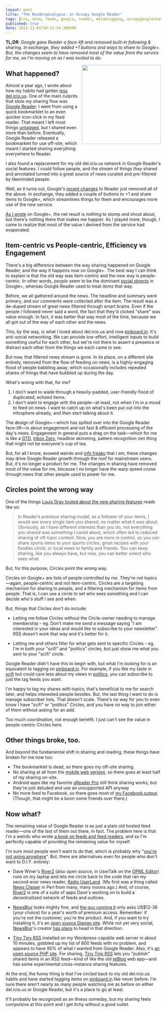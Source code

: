 ```yaml
---
layout: post
title: "The Readerpocalypse, or Occupy Google Reader"
tags: [rss, atom, feeds, google, reader, metablogging, occupygooglereader]
published: true
date: 2011-11-01T10:31:54.300598
---
```


**TL;DR**: <em>Google gave Reader a face-lift and removed built-in
following & sharing. In exchange, they added +1 buttons and ways to
share to Google+. But, the changes seem to have removed most of the
value from the service for me, so I'm moving on as I was invited to
do.</em>

<span style="display: block; float: right; text-decoration: none; border: none; margin: 0 0 1em 1em"><img src="{{ site.baseurl }}/images/2011/11/Newspaper_Feed_256x256.png" style="width: 256px" /></span>

## What happened?

Almost a year ago, I wrote about how my habits had gotten 
[less del.icio.us][]. One of the main culprits that stole my sharing
flow was [Google Reader][]: I went from using a quick bookmarklet to an
even quicker icon-click in my feed reader. That meant I left most
things [untagged][], but I shared even more than before. Eventually,
Google Reader released a bookmarklet for use off-site, which
meant I started sharing everything everywhere to Reader.

[google reader]: http://reader.google.com

I also found a replacement for my old del.icio.us network in Google
Reader's social features. I could follow people, and the stream of
things *they* shared and annotated turned into a great source of
news curated and pre-filtered by likeminded people.

Well, as it turns out, Google's [recent changes][] to Reader just
removed all of the above. In exchange, they added a couple of buttons
to +1 and share items to Google+, which streamlines things for them
and encourages more use of the new service.

[As I wrote][] on Google+, the net result is nothing to stomp and
shout about, but there's nothing there that makes me happier. As I
played more, though, I came to realize that most of the value
I derived from the service had evaporated.

[as i wrote]: https://plus.google.com/114487965928288927815/posts/fgscQet4kxh
[recent changes]: http://googlereader.blogspot.com/2011/10/new-in-reader-fresh-design-and-google.html
[less del.icio.us]: http://decafbad.com/blog/2010/12/18/less-del-icio-us-than-ever-before
[untagged]: http://pinboard.in/u:deusx/untagged/

## Item-centric vs People-centric, Efficiency vs Engagement

There's a big difference between the way sharing happened on Google
Reader, and the way it happens now on Google+. The best way I can
think to explain is that the old way was item-centric and the new way
is people-centric.  In other words, *people* seem to be the dominant
[social objects][] in Google+, whereas Google Reader used to treat
*items* that way.

[social objects]: http://www.slideshare.net/jyri/microblogging-tiny-social-objects-on-the-future-of-participatory-media

Before, we all gathered around the news. The headline and summary were
primary, and our comments were collected after the item. The result
was a de-duped stream of great news filtered through smart brains.
Even if the people I followed never said a word, the fact that they'd
clicked "share" was value enough. In fact, it was better that
way most of the time, because we all got out of the way of each other
and the news.

This, by the way, is what I loved about del.icio.us and now
[pinboard.in][]: It's anti-social networking. We can provide
low-effort, intelligent inputs to build something useful for each
other, but we're not there to assert a presence or distract each other
from the things we each came to see.

[pinboard.in]: http://pinboard.in/u:deusx

But now, that filtered news stream is gone. In its place, on a
different site entirely, removed from the flow of feeding on news, is
a highly-engaging flood of people babbling away, which occasionally
includes repeated shares of things that have bubbled up during the
day.

What's wrong with that, for me?

1. I don't want to wade through a heavily-padded, user-friendly flood
   of duplicated, echoed items.
1. I don't want to engage with the people—at least, not when I'm in a
   mood to feed on news. I want to catch up on what's been put out
   into the infosphere already, and *then* start talking about it.

The design of Google+—which has spilled over into the Google Reader
face-lift—is about engagement and not fast & efficient processing of
the day's news. Engagement in general puts a drag on the task—which
for me is like a [GTD][], [Inbox Zero][], headline skimming, pattern
recognition zen thing that might not be everyone's cup of tea.

But, for all I know, avowed weirdo and [info freako][] that I am,
these changes may drive Google Reader growth through the roof for
mainstream users.  But, it's no longer a product for me. The changes
in sharing have removed most of the value for me, because I no longer
have the warp speed cruise through news that other people used to
power for me.

[gtd]: http://www.davidco.com/about-gtd
[inbox zero]: http://inboxzero.com/
[info freako]: http://decafbad.com/blog/2004/10/11/allgrowedup

## Circles point the wrong way

One of the things [Louis Gray touted about the new sharing
features][touted] reads like so:

<blockquote>In Reader’s previous sharing model, as a follower of your
items, I would see every single item you shared, no matter what it was
about. Obviously, as I have different interests than you do, not
everything you shared was something I cared about, which often led to
reduced sharing of off-topic content. Now, you are more in control, so
you can share sports items to your sports circles, great recipes with
your foodies circle, or local news to family and friends. You can keep
sharing, like you always have, but now, you can better select who sees
what.</blockquote>

[touted]: https://plus.google.com/100535338638690515335/posts/95ZsWiCG3xS

But, for this purpose, Circles point the wrong way.

Circles on Google+ are lists of people controlled by me. They're not
topics—again, people-centric and not item-centric. Circles are a
targeting mechanism for sharing to people, and a filtering mechanism
for items from people.  That is, I can use a circle to set who sees
something and I can decide who's stuff I see and when.

But, things that Circles don't do include:

* Letting me follow Circles without the Circle-owner needing to manage
  membership - eg. Don't make me send a message saying "I am
  interested in your ideas and would like to subscribe to your
  newsletter". RSS doesn't work that way and it's better for it.

* Letting me and others filter for what gets sent to specific Circles - 
  eg. I'm in both your "scifi" and "politics" circles, but just show
  me what you sent to your "scifi" circle.

Google Reader didn't have this to begin with, but what I'm looking for
is an equivalent to tagging on [pinboard.in][]. For example, if you
like my taste in [scifi][] but could care less about my views in
[politics][], you can subscribe to just the tag feeds you want.

I'm happy to tag my shares with topics; that's beneficial to me for
search later, and helps interested people besides. But, the last thing
I want to do is manage subscriber lists. That doesn't scale. There's
no way for you to even know I have "scifi" or "politics" Circles, and
you have no way to join either of them without asking for an add. 

Too much coordination, not enough benefit. I just can't see the value
in people-centric Circles here.

[scifi]: http://pinboard.in/u:deusx/t:scifi
[politics]: http://pinboard.in/u:deusx/t:politics

## Other things broke, too.

And beyond the fundamental shift in sharing and reading, these things
have broken for me now too:

* The bookmarklet is dead, so there goes my off-site sharing.
* No sharing at all from the [mobile web version][], so there goes at
  least half of my sharing on-site.
* Android apps like my favorite [gReader Pro][] still think sharing
  works, but they're just deluded and use an unsupported API anyway
* No more feed to Facebook, so there goes most of [my Facebook
  output][]. (Though, that might be a boon some friends over there.)

[greader pro]: https://market.android.com/details?id=com.noinnion.android.greader.readerpro&hl=en
[my facebook output]: http://www.facebook.com/lmorchard

## Now what?

The remaining value of Google Reader is as just a plain old hosted
feed reader—one of the last of them out there, in fact. The problem
here is that I'm a weirdo who wrote [a book on feeds and feed readers][], 
and so I'm perfectly capable of providing the remaining
value for myself.

I'm sure most people won't want to do that, which is probably why
"[you're not going anywhere][]". But, there are alternatives even for
people who don't want to D.I.Y. entirely:

* Dave Winer's [River2][] (also open source, in UserTalk on the [OPML
  Editor][]) runs on my laptop and lets me circle back to the code
  that ran my second-ever news reader, [Radio UserLand][].  (My first
  was a thing called [News Clipper][] in Perl from many, many moons
  ago.) And, of course, [River2][] is one of a suite of apps Dave's
  working on to build a decentrallized network of feeds and outlines.

* [NewsBlur][] looks mighty fine, and [the guy running it][] only asks
  US$12-36 (your choice) for a year's worth of premium access.
  Remember: if you're not the customer, you're the product. And, if
  you want to try installing it, it's an [open source Django
  site][newsblur-github]. While not yet very social, [NewsBlur][]'s
  creator [has plans][] to head in that direction.

* [Tiny Tiny RSS][] installed on my Wordpress-capable web server in
  about 10 minutes, gobbled up my list of 800 feeds with no problem,
  and appears to have 90% of what I wanted from Google Reader. Also,
  it's [an open source PHP site][ttrss-github]. For sharing, [Tiny
  Tiny RSS][] lets you "publish" shared items in an RSS feed—kind of
  like the old [reBlog][] web app—and has some experimental
  cross-instance sharing features.

At the end, the funny thing is that I've circled back to my old
del.icio.us habits and have started tagging items on [pinboard.in][]
like never before. I'm sure there aren't nearly as many people
watching me as before on either del.icio.us or Google Reader, but it's
a place to go at least.

It'll probably be recognized as an illness
someday, but my sharing feels compulsive at this point and I get itchy
without a good outlet.

[the guy running it]: http://www.samuelclay.com/ "Samuel Clay, that is"
[reblog]: http://reblog.org/
[has plans]: http://blog.newsblur.com/post/11956240785/a-social-feed-reader
[opml editor]: http://home.opml.org/
[newsblur]: http://newsblur.com
[newsblur-github]: https://github.com/samuelclay/NewsBlur
[ttrss-github]: https://github.com/gothfox/Tiny-Tiny-RSS
[you're not going anywhere]: http://www.readwriteweb.com/archives/alternatives_to_google_reader.php
[a book on feeds and feed readers]: http://www.amazon.com/gp/product/0764597582?ie=UTF8&tag=0xdecafbad01-20&linkCode=as2&camp=1789&c%0D%0Areative=9325&creativeASIN=0764597582
[radio userland]: http://radio.userland.com/
[news clipper]: http://newsclipper.sourceforge.net/
[river2]: http://river2.newsriver.org/
[tiny tiny rss]: http://tt-rss.org/
[mobile web version]: http://google.com/reader/i/
[the nothing]: http://www.youtube.com/watch?v=CrG-lsrXKRM
[no turkey]: http://www.youtube.com/watch?v=9cFHAJ5asMk
[not going anywhere]: http://www.readwriteweb.com/archives/alternatives_to_google_reader.php
[rant]: http://brianshih.com/78073742

<!-- vim: set wrap wm=5 syntax=mkd textwidth=70: -->
